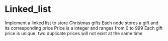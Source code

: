 # Linked_list
Implement a linked list to store Christmas gifts
Each node stores a gift and its corresponding price
Price is a integer and ranges from 0 to 999
Each gift price is unique, two duplicate prices will not exist at the same time
